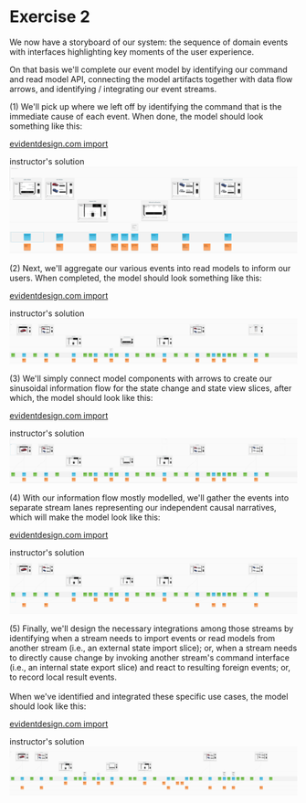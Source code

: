 # Exercise 2

We now have a storyboard of our system:  the sequence of domain 
events with interfaces highlighting key moments of the user experience.

On that basis we'll complete our event model by identifying our 
command and read model API, connecting the model artifacts together 
with data flow arrows, and identifying / integrating our event 
streams.

(1) We'll pick up where we left off by identifying the command that 
    is the immediate cause of each event.  When done, the
    model should look something like this:
<br/>

[evidentdesign.com import](event-model-01.json)

instructor's solution
![instructor's solution](event-model-01.png "instructor's solution")

(2) Next, we'll aggregate our various events into read models to 
    inform our users.  When completed, the model should look 
    something like this:
<br/>

[evidentdesign.com import](event-model-02.json)

instructor's solution
![instructor's solution](event-model-02.png "instructor's solution")

(3) We'll simply connect model components with arrows to create our 
    sinusoidal information flow for the state change and state view 
    slices, after which, the model should look like this:
<br/>

[evidentdesign.com import](event-model-03.json)

instructor's solution
![instructor's solution](event-model-03.png "instructor's solution")

(4) With our information flow mostly modelled, we'll gather the 
    events into separate stream lanes representing our independent 
    causal narratives, which will make the model look like this:
<br/>

[evidentdesign.com import](event-model-04.json)

instructor's solution
![instructor's solution](event-model-04.png "instructor's solution")

(5) Finally, we'll design the necessary integrations among those 
    streams by identifying when a stream needs to import events or 
    read models from another stream (i.e., an external state import 
    slice); or, when a stream needs to directly cause change by 
    invoking another stream's command interface (i.e., an internal 
    state export slice) and react to resulting foreign events; or, 
    to record local result events.  
<br/>
    When we've identified and integrated these specific use cases, the model should
    look like this:
<br/>

[evidentdesign.com import](event-model-05.json)

instructor's solution
![instructor's solution](event-model-05.png "instructor's solution")
